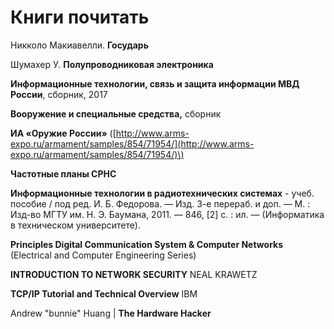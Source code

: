 # Книги почитать

Никколо Макиавелли. **Государь**

Шумахер У. **Полупроводниковая электроника**

**Информационные технологии, связь и защита информации МВД России**, сборник, 2017

**Вооружение и специальные средства,** сборник

**ИА «Оружие России»** \([http://www.arms-expo.ru/armament/samples/854/71954/](http://www.arms-expo.ru/armament/samples/854/71954/)\)

**Частотные планы СРНС**

**Информационные технологии в радиотехнических системах** - учеб. пособие / под ред. И. Б. Федорова. — Изд. 3-е перераб. и доп. — М. : Изд-во МГТУ им. Н. Э. Баумана, 2011. — 846, \[2\] с. : ил. — \(Информатика в техническом университете\).

**Principles Digital Communication System & Computer Networks** \(Electrical and Computer Engineering Series\)

**INTRODUCTION TO NETWORK SECURITY** NEAL KRAWETZ

**TCP/IP Tutorial and Technical Overview** IBM

Andrew "bunnie" Huang \| **The Hardware Hacker**

